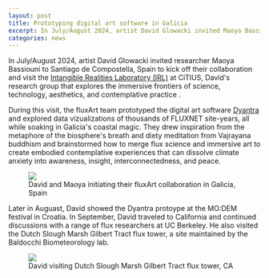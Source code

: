 ```yaml
---
layout: post
title: Prototyping digital art software in Galicia
excerpt: In July/August 2024, artist David Glowacki invited Maoya Bassiouni to Santiago de Compostella, Spain to kick off their collaboration and visit the Intangible Realities Laboratory (IRL)...
categories: news
---
```



In July/August 2024, artist David Glowacki invited researcher Maoya Bassiouni to Santiago de Compostella, Spain to kick off their collaboration and visit the <a href="https://www.intangiblerealitieslab.org/">Intangible Realities Laboratory (IRL)</a> at CiTIUS, David's research group that explores the immersive frontiers of science, technology, aesthetics, and contemplative practice .


During this visit, the fluxArt team prototyped the digital art software <a href="https://github.com/davidglo/dyantra">Dyantra</a> and explored data vizualizations of thousands of FLUXNET site-years, all while soaking in Galicia's coastal magic. They drew inspiration from the metaphore of the biosphere's breath and diety meditation from Vajrayana buddhism and brainstormed how to merge flux science and immersive art to create embodied contemplative experiences that can dissolve climate anxiety into awareness, insight, interconnectedness, and peace. 


<figure>
	<img src="https://fluxnetart.github.io/images/santiago_1.png">
  <figcaption>David and Maoya initiating their fluxArt collaboration in Galicia, Spain</figcaption>
</figure>


Later in Auguast, David showed the Dyantra protoype at the MO:DEM festival in Croatia. In September, David traveled to California and continued discussions with a range of flux researchers at UC Berkeley. He also visited the Dutch Slough Marsh Gilbert Tract flux tower, a site maintained by the Baldocchi Biometeorology lab. 

<figure>
    <img src="https://fluxnetart.github.io/images/1_dutchslough.png">
  <figcaption>David visiting Dutch Slough Marsh Gilbert Tract flux tower, CA</figcaption>
</figure>


